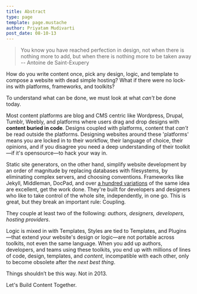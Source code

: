 ```yaml
---
title: Abstract
type: page
template: page.mustache
author: Priyatam Mudivarti
post_date: 08-10-13
---
```


> You know you have reached perfection in design, not when there is nothing more to add, but when there is nothing more to be taken away -- Antoine de Saint-Exupery

How do you write content once, pick any design, logic, and template to compose a website with dead simple hosting? What if there were no lock-ins with platforms, frameworks, and toolkits?

To understand what can be done, we must look at what _can't_ be done today.

Most content platforms are blog and CMS centric like Wordpress, Drupal, Tumblr, Weebly, and platforms where users drag and drop designs with **content buried in code**. Designs coupled with platforms, content that _can't_ be read outside the platforms. Designing websites around these 'platforms' means you are locked in to their workflow, their language of choice, their opinions, and if you disagree you need a deep understanding of their toolkit—if it's opensource—to hack your way in.

Static site generators, on the other hand, simplify website development by an order of magnitude by replacing databases with filesystems, by eliminating complex servers, and choosing conventions. Frameworks like Jekyll, Middleman, DocPad, and over [a hundred variations](http://nanoc.ws/about/) of the same idea are excellent, get the work done. They're built for developers and designers who like to take control of the whole site, independently, in one go. This is great, but they break an important rule: Coupling.

They couple at least two of the following: _authors, designers, developers, hosting providers_.

Logic is mixed in with Templates, Styles are tied to Templates, and Plugins—that extend your website's design or logic—are not portable across toolkits, not even the same language. When you add up authors, developers, and teams using these toolkits, you end up with millions of lines of code, design, templates, and _content_, incompatible with each other, only to become obsolete after the _next best thing_.

Things shouldn’t be this way. Not in 2013.

Let's Build Content Together.
